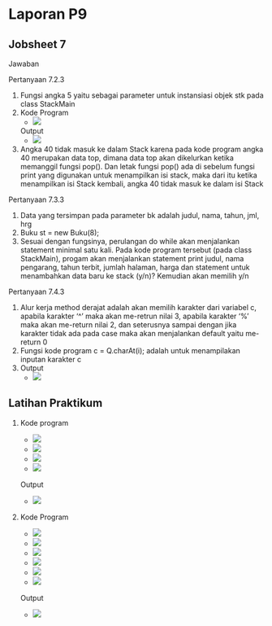 # Laporan P9
## Jobsheet 7 

Jawaban

Pertanyaan 7.2.3
1.	Fungsi angka 5 yaitu sebagai parameter untuk instansiasi objek stk pada class StackMain
2. Kode Program
   * <img src="./ss/1.jpeg">
   Output
   * <img src="./ss/2.jpeg">
3. Angka 40 tidak masuk ke dalam Stack karena pada kode program angka 40 merupakan data top, dimana data top akan dikelurkan ketika memanggil fungsi pop(). Dan letak fungsi pop() ada di sebelum fungsi print yang digunakan untuk menampilkan isi stack, maka dari itu ketika menampilkan isi Stack kembali, angka 40 tidak masuk ke dalam isi Stack

Pertanyaan 7.3.3

1.	Data yang tersimpan pada parameter bk adalah judul, nama, tahun, jml, hrg
2.	Buku st = new Buku(8);
3.	Sesuai dengan fungsinya, perulangan do while akan menjalankan statement minimal satu kali. Pada kode program tersebut (pada class StackMain), progam akan menjalankan statement print judul, nama pengarang, tahun terbit, jumlah halaman, harga dan statement untuk menambahkan data baru ke stack (y/n)? Kemudian akan memilih y/n


Pertanyaan 7.4.3

1.	Alur kerja method derajat adalah akan memilih karakter dari variabel c, apabila karakter ‘^’ maka akan me-retrun nilai 3, apabila karakter ‘%’ maka akan me-return nilai 2, dan seterusnya sampai dengan jika karakter tidak ada pada case maka akan menjalankan default yaitu me-return 0
2.	Fungsi kode program c = Q.charAt(i); adalah untuk menampilakan inputan karakter c
3. Output
   * <img src="./ss/3.jpeg">


## Latihan Praktikum

1. Kode program
   * <img src="./ss/4.jpeg">
   * <img src="./ss/5.jpeg">
   * <img src="./ss/6.jpeg">
   * <img src="./ss/7.jpeg">
   Output
   * <img src="./ss/8.jpeg">

2. Kode Program
   * <img src="./ss/9.jpeg">
   * <img src="./ss/10.jpeg">
   * <img src="./ss/11.jpeg">
   * <img src="./ss/12.jpeg">
   * <img src="./ss/13.jpeg">
   * <img src="./ss/14.jpeg">
   Output
   * <img src="./ss/15.jpeg">